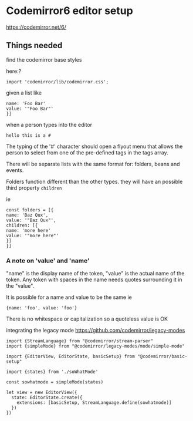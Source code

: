 # Codemirror6 editor setup

https://codemirror.net/6/

## Things needed 

find the codemirror base styles


here:?

`import 'codemirror/lib/codemirror.css';`

given a list like 

```const tags = [{
name: 'Foo Bar'
value: '"Foo Bar"'
}]

```

when a person types into the editor

`hello this is a #`

The typing of the '#' character should open a flyout menu that allows the person to select from one of the pre-defined tags in the tags array.

There will be separate lists with the same format for: folders, beans and events.

Folders function different than the other types. they will have an possible third property `children`

ie

```
const folders = [{
name: 'Baz Qux',
value: '"Baz Qux"',
children: [{
name: 'more here'
value: '"more here"'
}]
}]
```

### A note on 'value' and 'name'

"name" is the display name of the token, "value" is the actual name of the token. Any token with spaces in the name needs quotes surrounding it in the "value".

It is possible for a name and value to be the same ie

```
{name: 'foo', value: 'foo'}
```

There is no whitespace or capitalization so a quoteless value is OK


integrating the legacy mode
https://github.com/codemirror/legacy-modes

```
import {StreamLanguage} from "@codemirror/stream-parser"
import {simpleMode} from "@codemirror/legacy-modes/mode/simple-mode"

import {EditorView, EditorState, basicSetup} from "@codemirror/basic-setup"

import {states} from './soWhatMode'

const sowhatmode = simpleMode(states)

let view = new EditorView({
  state: EditorState.create({
    extensions: [basicSetup, StreamLanguage.define(sowhatmode)]
  })
})
```
